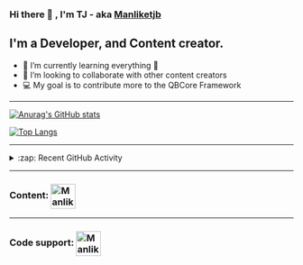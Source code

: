 ### Hi there 👋 , I'm TJ - aka [Manliketjb][website]

## I'm a Developer, and Content creator.

- 🌱 I’m currently learning everything 🤣
- 👯 I’m looking to collaborate with other content creators
- 💻 My goal is to contribute more to the QBCore Framework

---

[![Anurag's GitHub stats](https://github-readme-stats.vercel.app/api?username=Manliketjb&theme=radical)](https://github.com/Manliketjb/github-readme-stats)

[![Top Langs](https://github-readme-stats.vercel.app/api/top-langs/?username=Manliketjb&layout=compact&theme=radical)](https://github.com/Manliketjb/github-readme-stats)

---

<details>
  <summary>:zap: Recent GitHub Activity</summary>
  
<!--START_SECTION:activity-->
1. ❗️ Closed issue [#1](https://github.com/Manliketjb/QBCore-Lottoscript/issues/1) in [Manliketjb/QBCore-Lottoscript](https://github.com/Manliketjb/QBCore-Lottoscript)
2. 🗣 Commented on [#1](https://github.com/Manliketjb/QBCore-Lottoscript/issues/1) in [Manliketjb/QBCore-Lottoscript](https://github.com/Manliketjb/QBCore-Lottoscript)
3. 🗣 Commented on [#1](https://github.com/Manliketjb/QBCore-Lottoscript/issues/1) in [Manliketjb/QBCore-Lottoscript](https://github.com/Manliketjb/QBCore-Lottoscript)
4. 💪 Opened PR [#2](https://github.com/Doxthehuman/QBCore-UTKU-Fleeca-Heist/pull/2) in [Doxthehuman/QBCore-UTKU-Fleeca-Heist](https://github.com/Doxthehuman/QBCore-UTKU-Fleeca-Heist)
5. 💪 Opened PR [#1](https://github.com/Doxthehuman/QBCore-UTKU-Fleeca-Heist/pull/1) in [Doxthehuman/QBCore-UTKU-Fleeca-Heist](https://github.com/Doxthehuman/QBCore-UTKU-Fleeca-Heist)
<!--END_SECTION:activity-->
</details>

---

### Content: [<img align="center" alt="Manliketjb | YouTube" width="44px" src="https://cdn.jsdelivr.net/npm/simple-icons@v3/icons/youtube.svg" />][youtube]

---

### Code support: [<img align="center" alt="Manliketjb | Twitter" width="44px" src="https://cdn.jsdelivr.net/npm/simple-icons@v3/icons/discord.svg" />][discord]


[website]: https://k50u34s4.yolasite.com/
[discord]: https://discord.gg/dH8nTwZW6r
[youtube]: https://www.youtube.com/channel/UCt5o-uXBUG9d2d4kQbgZzBg

 
